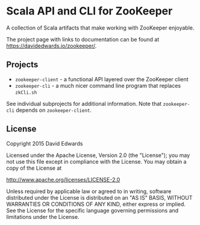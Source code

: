 # Scala API and CLI for ZooKeeper

A collection of Scala artifacts that make working with ZooKeeper enjoyable.

The project page with links to documentation can be found at <https://davidedwards.io/zookeeper/>.

## Projects

* `zookeeper-client` - a functional API layered over the ZooKeeper client
* `zookeeper-cli` - a much nicer command line program that replaces `zkCli.sh`

See individual subprojects for additional information. Note that `zookeeper-cli` depends on `zookeeper-client`.

## License

Copyright 2015 David Edwards

Licensed under the Apache License, Version 2.0 (the "License");
you may not use this file except in compliance with the License.
You may obtain a copy of the License at

<http://www.apache.org/licenses/LICENSE-2.0>

Unless required by applicable law or agreed to in writing, software
distributed under the License is distributed on an "AS IS" BASIS,
WITHOUT WARRANTIES OR CONDITIONS OF ANY KIND, either express or implied.
See the License for the specific language governing permissions and
limitations under the License.
